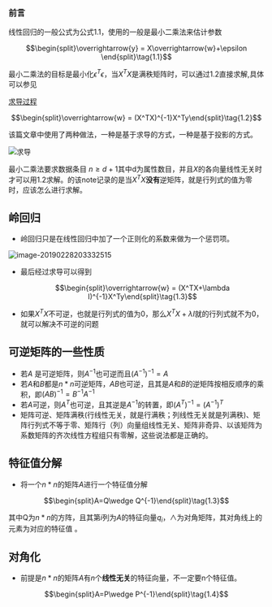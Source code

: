 ### 前言

线性回归的一般公式为公式1.1，使用的一般是最小二乘法来估计参数

$$\begin{split}\overrightarrow{y} = X\overrightarrow{w}+\epsilon \end{split}\tag{1.1}​$$

最小二乘法的目标是最小化${\epsilon}^T \epsilon$，当$X^TX$是满秩矩阵时，可以通过1.2直接求解,具体可以参见

[求导过程](https://zhuanlan.zhihu.com/p/33899560)



$$\begin{split}\overrightarrow{w} = (X^TX)^{-1}X^Ty\end{split}\tag{1.2}​$$

该篇文章中使用了两种做法，一种是基于求导的方式，一种是基于投影的方式。

![求导](https://ws1.sinaimg.cn/large/006tKfTcly1g0mdgfsm21j30u0140dit.jpg)

最小二乘法要求数据条目 $n\geq d+1​$ 其中d为属性数目，并且$X​$的各向量线性无关时才可以用1.2求解。的该note记录的是当$X^TX​$<b>没有</b>逆矩阵，就是行列式的值为零时，应该怎么进行求解。

## 岭回归

- 岭回归只是在线性回归中加了一个正则化的系数来做为一个惩罚项。

![image-20190228203332515](https://ws1.sinaimg.cn/large/006tKfTcly1g0mezjgtmtj310g07yjv1.jpg)

- 最后经过求导可以得到

  $$\begin{split}\overrightarrow{w} = (X^TX+\lambda I)^{-1}X^Ty\end{split}\tag{1.3}$$

- 如果$X^{T}X$不可逆，也就是行列式的值为0，那么$X^{T}X+\lambda I$就的行列式就不为0，就可以解决不可逆的问题

## 可逆矩阵的一些性质

- 若$A$ 是可逆矩阵，则$A^{-1}$也可逆而且$(A^{-1})^{-1}=A$ 
- 若$A$和$B$都是$n*n$可逆矩阵，$AB$也可逆，且其是$A$和$B$的逆矩阵按相反顺序的乘积，即$(AB)^{-1}=B^{-1}A^{-1}$
- 若$A$可逆，则$A^{T}$也可逆，且其逆是$A^{-1}$的转置，即$(A^{T})^{-1}=(A^{-1})^{T}$
- 矩阵可逆、矩阵满秩(行线性无关，就是行满秩；列线性无关就是列满秩)、矩阵行列式不等于零、矩阵行（列）向量组线性无关、矩阵非奇异、以该矩阵为系数矩阵的齐次线性方程组只有零解，这些说法都是正确的。

## 特征值分解

- 将一个$n*n​$的矩阵$A​$进行一个特征值分解

$$\begin{split}A=Q\wedge Q^{-1}\end{split}\tag{1.3}​$$ 

其中Q为$n*n$的方阵，且其第$i$列为$A$的特征向量$q_{i}$，$\wedge​$为对角矩阵，其对角线上的元素为对应的特征值 。

## 对角化

- 前提是$n*n​$的矩阵$A​$有$n​$个<b>线性无关</b>的特征向量，不一定要n个特征值。

$$\begin{split}A=P\wedge P^{-1}\end{split}\tag{1.4}$$

